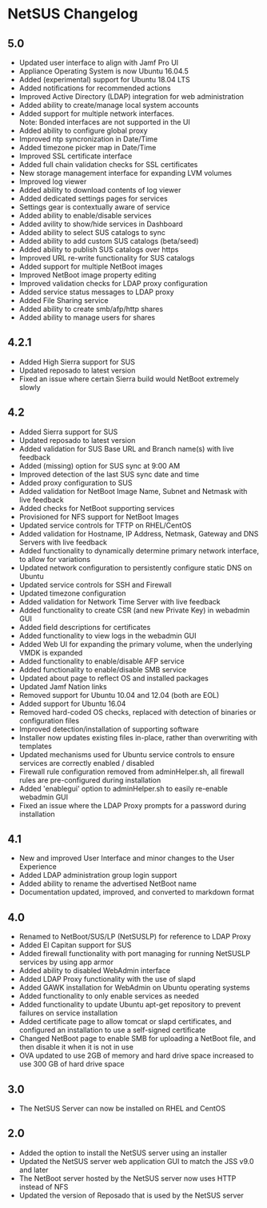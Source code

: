 # NetSUS Changelog

## 5.0

* Updated user interface to align with Jamf Pro UI
* Appliance Operating System is now Ubuntu 16.04.5
* Added (experimental) support for Ubuntu 18.04 LTS
* Added notifications for recommended actions
* Improved Active Directory (LDAP) integration for web administration
* Added ability to create/manage local system accounts
* Added support for multiple network interfaces.\
  Note: Bonded interfaces are not supported in the UI
* Added ability to configure global proxy
* Improved ntp syncronization in Date/Time
* Added timezone picker map in Date/Time
* Improved SSL certificate interface
* Added full chain validation checks for SSL certificates
* New storage management interface for expanding LVM volumes
* Improved log viewer
* Added ability to download contents of log viewer
* Added dedicated settings pages for services
* Settings gear is contextually aware of service
* Added ability to enable/disable services
* Added avility to show/hide services in Dashboard
* Added ability to select SUS catalogs to sync
* Added ability to add custom SUS catalogs (beta/seed)
* Added ability to publish SUS catalogs over https
* Improved URL re-write functionality for SUS catalogs
* Added support for multiple NetBoot images
* Improved NetBoot image property editing
* Improved validation checks for LDAP proxy configuration
* Added service status messages to LDAP proxy
* Added File Sharing service
* Added ability to create smb/afp/http shares
* Added ability to manage users for shares

## 4.2.1

* Added High Sierra support for SUS
* Updated reposado to latest version
* Fixed an issue where certain Sierra build would NetBoot extremely slowly

## 4.2

* Added Sierra support for SUS
* Updated reposado to latest version
* Added validation for SUS Base URL and Branch name(s) with live feedback
* Added (missing) option for SUS sync at 9:00 AM
* Improved detection of the last SUS sync date and time
* Added proxy configuration to SUS
* Added validation for NetBoot Image Name, Subnet and Netmask with live feedback
* Added checks for NetBoot supporting services
* Provisioned for NFS support for NetBoot Images
* Updated service controls for TFTP on RHEL/CentOS
* Added validation for Hostname, IP Address, Netmask, Gateway and DNS Servers with live feedback
* Added functionality to dynamically determine primary network interface, to allow for variations
* Updated network configuration to persistently configure static DNS on Ubuntu
* Updated service controls for SSH and Firewall
* Updated timezone configuration
* Added validation for Network Time Server with live feedback
* Added functionality to create CSR (and new Private Key) in webadmin GUI
* Added field descriptions for certificates
* Added functionality to view logs in the webadmin GUI
* Added Web UI for expanding the primary volume, when the underlying VMDK is expanded
* Added functionality to enable/disable AFP service
* Added functionality to enable/disable SMB service
* Updated about page to reflect OS and installed packages
* Updated Jamf Nation links
* Removed support for Ubuntu 10.04 and 12.04 (both are EOL)
* Added support for Ubuntu 16.04
* Removed hard-coded OS checks, replaced with detection of binaries or configuration files
* Improved detection/installation of supporting software
* Installer now updates existing files in-place, rather than overwriting with templates
* Updated mechanisms used for Ubuntu service controls to ensure services are correctly enabled / disabled
* Firewall rule configuration removed from adminHelper.sh, all firewall rules are pre-configured during installation
* Added 'enablegui' option to adminHelper.sh to easily re-enable webadmin GUI
* Fixed an issue where the LDAP Proxy prompts for a password during installation

## 4.1

* New and improved User Interface and minor changes to the User Experience
* Added LDAP administration group login support
* Added ability to rename the advertised NetBoot name
* Documentation updated, improved, and converted to markdown format

## 4.0

* Renamed to NetBoot/SUS/LP (NetSUSLP) for reference to LDAP Proxy
* Added El Capitan support for SUS
* Added firewall functionality with port managing for running NetSUSLP services by using app armor
* Added ability to disabled WebAdmin interface
* Added LDAP Proxy functionality with the use of slapd
* Added GAWK installation for WebAdmin on Ubuntu operating systems
* Added functionality to only enable services as needed
* Added functionality to update Ubuntu apt-get repository to prevent failures on service installation
* Added certificate page to allow tomcat or slapd certificates, and configured an installation to use a self-signed certificate
* Changed NetBoot page to enable SMB for uploading a NetBoot file, and then disable it when it is not in use
* OVA updated to use 2GB of memory and hard drive space increased to use 300 GB of hard drive space

## 3.0

* The NetSUS Server can now be installed on RHEL and CentOS

## 2.0

* Added the option to install the NetSUS server using an installer
* Updated the NetSUS server web application GUI to match the JSS v9.0 and later
* The NetBoot server hosted by the NetSUS server now uses HTTP instead of NFS
* Updated the version of Reposado that is used by the NetSUS server
